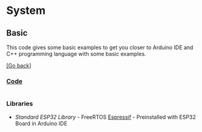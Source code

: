 # System
## Basic
This code gives some basic examples to get you closer to Arduino IDE and C++ programming language with some basic examples.

[[Go back]](/system)

### [Code](basic.ino)
```cpp

``` 

### Libraries
* _Standard ESP32 Library_ - FreeRTOS [Espressif](https://docs.espressif.com/projects/esp-idf/en/latest/esp32/api-reference/system/freertos.html)  - Preinstalled with ESP32 Board in Arduino IDE
